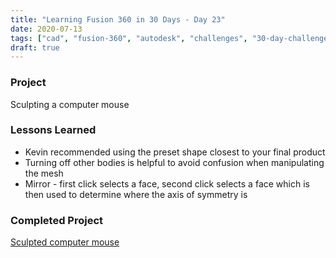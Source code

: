 ```yaml
---
title: "Learning Fusion 360 in 30 Days - Day 23"
date: 2020-07-13
tags: ["cad", "fusion-360", "autodesk", "challenges", "30-day-challenge", "fusion-360-in-30"]
draft: true
---
```

### Project
Sculpting a computer mouse

### Lessons Learned
- Kevin recommended using the preset shape closest to your final product
- Turning off other bodies is helpful to avoid confusion when manipulating the mesh
- Mirror - first click selects a face, second click selects a face which is then used to determine where the axis of symmetry is

### Completed Project
[Sculpted computer mouse](https://a360.co/38O4G51)
